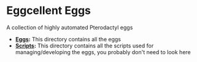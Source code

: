 # Eggcellent Eggs

A collection of highly automated Pterodactyl eggs

- **[Eggs](Eggs):** This directory contains all the eggs
- **[Scripts](Scripts):** This directory contains all the scripts used for managing/developing the eggs, you probably don't need to look here
